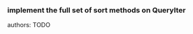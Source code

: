 ### implement the full set of sort methods on QueryIter

<div class="release-feature-authors">authors: TODO</div>
